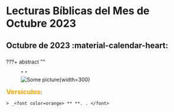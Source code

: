 # **Lecturas Bíblicas del Mes de Octubre 2023**

##  Octubre de 2023 :material-calendar-heart:
###  

???+ abstract ""
    <figure markdown><figcaption>" "</figcaption>
    ![Some picture](../assets/ ){width=300} </figure>
    <font size=4, color=orange>**Versículos**</font>:

    > _<font color=orange> ** **. . </font> 